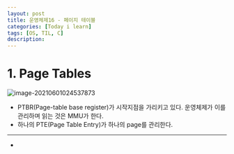 ```yaml
---
layout: post
title: 운영체제16 - 페이지 테이블
categories: [Today i learn]
tags: [OS, TIL, C]
description: 
---
```


# 1. Page Tables

![image-20210601024537873](https://raw.githubusercontent.com/chunyunseo/ImageRepo/image/img/image-20210601024537873.png)

- PTBR(Page-table base register)가 시작지점을 가리키고 있다. 운영체제가 이를 관리하며 읽는 것은 MMU가 한다.
- 하나의 PTE(Page Table Entry)가 하나의 page를 관리한다.

---

- 